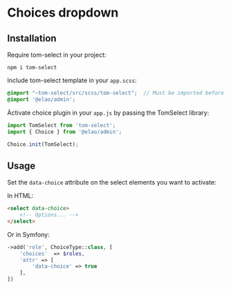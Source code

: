 # Choices dropdown

## Installation

Require tom-select in your project:

```shell
npm i tom-select
```

Include tom-select template in your `app.scss`:

```scss
@import "~tom-select/src/scss/tom-select";  // Must be imported before "@elao-admin"
@import '@elao/admin';

```

Àctivate choice plugin in your `app.js` by passing the TomSelect library:

```javascript
import TomSelect from 'tom-select';
import { Choice } from '@elao/admin';

Choice.init(TomSelect);
```

## Usage

Set the `data-choice` attribute on the select elements you want to activate:

In HTML:

```html
<select data-choice>
    <!-- Options... -->
</select>
```

Or in Symfony:

```php
->add('role', ChoiceType::class, [
    'choices'  => $roles,
    'attr' => [
        'data-choice' => true
    ],
])
```
